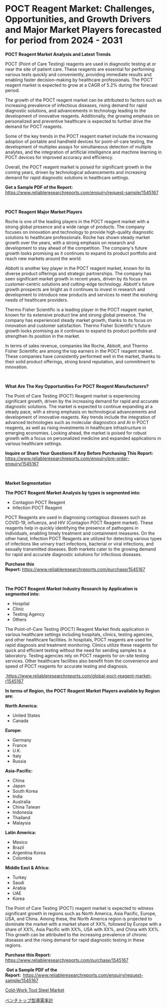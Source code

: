<p><h1>POCT Reagent Market: Challenges, Opportunities, and Growth Drivers and Major Market Players forecasted for period from 2024 - 2031</h1></p><p><strong>POCT Reagent Market Analysis and Latest Trends</strong></p>
<p><p>POCT (Point of Care Testing) reagents are used in diagnostic testing at or near the site of patient care. These reagents are essential for performing various tests quickly and conveniently, providing immediate results and enabling faster decision-making by healthcare professionals. The POCT reagent market is expected to grow at a CAGR of 5.2% during the forecast period.</p><p>The growth of the POCT reagent market can be attributed to factors such as increasing prevalence of infectious diseases, rising demand for rapid diagnostic solutions, and advancements in technology leading to the development of innovative reagents. Additionally, the growing emphasis on personalized and preventive healthcare is expected to further drive the demand for POCT reagents.</p><p>Some of the key trends in the POCT reagent market include the increasing adoption of portable and handheld devices for point-of-care testing, the development of multiplex assays for simultaneous detection of multiple analytes, and the integration of artificial intelligence and machine learning in POCT devices for improved accuracy and efficiency.</p><p>Overall, the POCT reagent market is poised for significant growth in the coming years, driven by technological advancements and increasing demand for rapid diagnostic solutions in healthcare settings.</p></p>
<p><strong>Get a Sample PDF of the Report:&nbsp;</strong> <a href="https://www.reliableresearchreports.com/enquiry/request-sample/1545167">https://www.reliableresearchreports.com/enquiry/request-sample/1545167</a></p>
<p>&nbsp;</p>
<p><strong>POCT Reagent Major Market Players</strong></p>
<p><p>Roche is one of the leading players in the POCT reagent market with a strong global presence and a wide range of products. The company focuses on innovation and technology to provide high-quality diagnostic solutions to healthcare professionals. Roche has shown steady market growth over the years, with a strong emphasis on research and development to stay ahead of the competition. The company's future growth looks promising as it continues to expand its product portfolio and reach new markets around the world.</p><p>Abbott is another key player in the POCT reagent market, known for its diverse product offerings and strategic partnerships. The company has seen significant market growth in recent years, driven by its focus on customer-centric solutions and cutting-edge technology. Abbott's future growth prospects are bright as it continues to invest in research and development to introduce new products and services to meet the evolving needs of healthcare providers.</p><p>Thermo Fisher Scientific is a leading player in the POCT reagent market, known for its extensive product line and strong global presence. The company has experienced steady market growth, thanks to its focus on innovation and customer satisfaction. Thermo Fisher Scientific's future growth looks promising as it continues to expand its product portfolio and strengthen its position in the market.</p><p>In terms of sales revenue, companies like Roche, Abbott, and Thermo Fisher Scientific are among the top earners in the POCT reagent market. These companies have consistently performed well in the market, thanks to their solid product offerings, strong brand reputation, and commitment to innovation.</p></p>
<p>&nbsp;</p>
<p><strong>What Are The Key Opportunities For POCT Reagent Manufacturers?</strong></p>
<p><p>The Point of Care Testing (POCT) Reagent market is experiencing significant growth, driven by the increasing demand for rapid and accurate diagnostic solutions. The market is expected to continue expanding at a steady pace, with a strong emphasis on technological advancements and development of innovative reagents. Key trends include the integration of advanced technologies such as molecular diagnostics and AI in POCT reagents, as well as rising investments in healthcare infrastructure in emerging economies. Looking ahead, the market is poised for robust growth with a focus on personalized medicine and expanded applications in various healthcare settings.</p></p>
<p><strong>Inquire or Share Your Questions If Any Before Purchasing This Report:</strong> <a href="https://www.reliableresearchreports.com/enquiry/pre-order-enquiry/1545167">https://www.reliableresearchreports.com/enquiry/pre-order-enquiry/1545167</a></p>
<p>&nbsp;</p>
<p><strong>Market Segmentation</strong></p>
<p><strong>The POCT Reagent Market Analysis by types is segmented into:</strong></p>
<p><ul><li>Contagion POCT Reagent</li><li>Infection POCT Reagent</li></ul></p>
<p><p>POCT Reagents are used in diagnosing contagious diseases such as COVID-19, influenza, and HIV (Contagion POCT Reagent market). These reagents help in quickly identifying the presence of pathogens in individuals, enabling timely treatment and containment measures. On the other hand, Infection POCT Reagents are utilized for detecting various types of infections like urinary tract infections, bacterial or viral infections, and sexually transmitted diseases. Both markets cater to the growing demand for rapid and accurate diagnostic solutions for infectious diseases.</p></p>
<p><strong>Purchase this Report:&nbsp;</strong><a href="https://www.reliableresearchreports.com/purchase/1545167">https://www.reliableresearchreports.com/purchase/1545167</a></p>
<p>&nbsp;</p>
<p><strong>The POCT Reagent Market Industry Research by Application is segmented into:</strong></p>
<p><ul><li>Hospital</li><li>Clinic</li><li>Testing Agency</li><li>Others</li></ul></p>
<p><p>The Point-of-Care Testing (POCT) Reagent Market finds application in various healthcare settings including hospitals, clinics, testing agencies, and other healthcare facilities. In hospitals, POCT reagents are used for rapid diagnosis and treatment monitoring. Clinics utilize these reagents for quick and efficient testing without the need for sending samples to a laboratory. Testing agencies rely on POCT reagents for on-site testing services. Other healthcare facilities also benefit from the convenience and speed of POCT reagents for accurate testing and diagnosis.</p></p>
<p><a href="https://www.reliableresearchreports.com/global-poct-reagent-market-r1545167">&nbsp;https://www.reliableresearchreports.com/global-poct-reagent-market-r1545167</a></p>
<p><strong>In terms of Region, the POCT Reagent Market Players available by Region are:</strong></p>
<p>
    <p> <strong> North America: </strong>
        <ul>
            <li>United States</li>
            <li>Canada</li>
        </ul>
        </p> 
    <p> <strong> Europe: </strong>
        <ul>
            <li>Germany</li>
            <li>France</li>
            <li>U.K.</li>
            <li>Italy</li>
            <li>Russia</li>
        </ul>
        </p> 
    <p> <strong> Asia-Pacific: </strong>
        <ul>
            <li>China</li>
            <li>Japan</li>
            <li>South Korea</li>
            <li>India</li>
            <li>Australia</li>
            <li>China Taiwan</li>
            <li>Indonesia</li>
            <li>Thailand</li>
            <li>Malaysia</li>
        </ul>
        </p> 
    <p> <strong> Latin America: </strong>
        <ul>
            <li>Mexico</li>
            <li>Brazil</li>
            <li>Argentina Korea</li>
            <li>Colombia</li>
        </ul>
        </p> 
    <p> <strong> Middle East & Africa: </strong>
        <ul>
            <li>Turkey</li>
            <li>Saudi</li>
            <li>Arabia</li>
            <li>UAE</li>
            <li>Korea</li>
        </ul>
    </p>
    </p>
<p><p>The Point of Care Testing (POCT) reagent market is expected to witness significant growth in regions such as North America, Asia Pacific, Europe, USA, and China. Among these, the North America region is projected to dominate the market with a market share of XX%, followed by Europe with a share of XX%, Asia Pacific with XX%, USA with XX%, and China with XX%. This growth can be attributed to the increasing prevalence of chronic diseases and the rising demand for rapid diagnostic testing in these regions.</p></p>
<p><strong>Purchase this Report: </strong><a href="https://www.reliableresearchreports.com/purchase/1545167">https://www.reliableresearchreports.com/purchase/1545167</a></p>
<p>&nbsp;<strong>Get a Sample PDF of the Report:&nbsp;&nbsp;</strong><a href="https://www.reliableresearchreports.com/enquiry/request-sample/1545167">https://www.reliableresearchreports.com/enquiry/request-sample/1545167</a></p>
<p><strong></strong></p>
<p><p><a href="https://issuu.com/reportprime-2/docs/cold-work-tool-steel-market-size-2030.pptx">Cold-Work Tool Steel Market</a></p><p><a href="https://github.com/oqxogxyvqe90775/Market-Research-Report-List-2/blob/main/663120851653.md">ベンチトップ型導電率計</a></p></p>